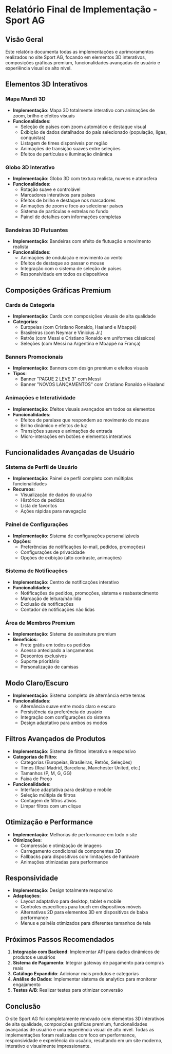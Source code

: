 # Relatório Final de Implementação - Sport AG

## Visão Geral
Este relatório documenta todas as implementações e aprimoramentos realizados no site Sport AG, focando em elementos 3D interativos, composições gráficas premium, funcionalidades avançadas de usuário e experiência visual de alto nível.

## Elementos 3D Interativos

### Mapa Mundi 3D
- **Implementação**: Mapa 3D totalmente interativo com animações de zoom, brilho e efeitos visuais
- **Funcionalidades**:
  - Seleção de países com zoom automático e destaque visual
  - Exibição de dados detalhados do país selecionado (população, ligas, conquistas)
  - Listagem de times disponíveis por região
  - Animações de transição suaves entre seleções
  - Efeitos de partículas e iluminação dinâmica

### Globo 3D Interativo
- **Implementação**: Globo 3D com textura realista, nuvens e atmosfera
- **Funcionalidades**:
  - Rotação suave e controlável
  - Marcadores interativos para países
  - Efeitos de brilho e destaque nos marcadores
  - Animações de zoom e foco ao selecionar países
  - Sistema de partículas e estrelas no fundo
  - Painel de detalhes com informações completas

### Bandeiras 3D Flutuantes
- **Implementação**: Bandeiras com efeito de flutuação e movimento realista
- **Funcionalidades**:
  - Animações de ondulação e movimento ao vento
  - Efeitos de destaque ao passar o mouse
  - Integração com o sistema de seleção de países
  - Responsividade em todos os dispositivos

## Composições Gráficas Premium

### Cards de Categoria
- **Implementação**: Cards com composições visuais de alta qualidade
- **Categorias**:
  - Europeias (com Cristiano Ronaldo, Haaland e Mbappé)
  - Brasileiras (com Neymar e Vinicius Jr.)
  - Retrôs (com Messi e Cristiano Ronaldo em uniformes clássicos)
  - Seleções (com Messi na Argentina e Mbappé na França)

### Banners Promocionais
- **Implementação**: Banners com design premium e efeitos visuais
- **Tipos**:
  - Banner "PAGUE 2 LEVE 3" com Messi
  - Banner "NOVOS LANÇAMENTOS" com Cristiano Ronaldo e Haaland

### Animações e Interatividade
- **Implementação**: Efeitos visuais avançados em todos os elementos
- **Funcionalidades**:
  - Efeitos de paralaxe que respondem ao movimento do mouse
  - Brilho dinâmico e efeitos de luz
  - Transições suaves e animações de entrada
  - Micro-interações em botões e elementos interativos

## Funcionalidades Avançadas de Usuário

### Sistema de Perfil de Usuário
- **Implementação**: Painel de perfil completo com múltiplas funcionalidades
- **Recursos**:
  - Visualização de dados do usuário
  - Histórico de pedidos
  - Lista de favoritos
  - Ações rápidas para navegação

### Painel de Configurações
- **Implementação**: Sistema de configurações personalizáveis
- **Opções**:
  - Preferências de notificações (e-mail, pedidos, promoções)
  - Configurações de privacidade
  - Opções de exibição (alto contraste, animações)

### Sistema de Notificações
- **Implementação**: Centro de notificações interativo
- **Funcionalidades**:
  - Notificações de pedidos, promoções, sistema e reabastecimento
  - Marcação de leitura/não lida
  - Exclusão de notificações
  - Contador de notificações não lidas

### Área de Membros Premium
- **Implementação**: Sistema de assinatura premium
- **Benefícios**:
  - Frete grátis em todos os pedidos
  - Acesso antecipado a lançamentos
  - Descontos exclusivos
  - Suporte prioritário
  - Personalização de camisas

## Modo Claro/Escuro
- **Implementação**: Sistema completo de alternância entre temas
- **Funcionalidades**:
  - Alternância suave entre modo claro e escuro
  - Persistência da preferência do usuário
  - Integração com configurações do sistema
  - Design adaptativo para ambos os modos

## Filtros Avançados de Produtos
- **Implementação**: Sistema de filtros interativo e responsivo
- **Categorias de Filtro**:
  - Categorias (Europeias, Brasileiras, Retrôs, Seleções)
  - Times (Real Madrid, Barcelona, Manchester United, etc.)
  - Tamanhos (P, M, G, GG)
  - Faixa de Preço
- **Funcionalidades**:
  - Interface adaptativa para desktop e mobile
  - Seleção múltipla de filtros
  - Contagem de filtros ativos
  - Limpar filtros com um clique

## Otimização e Performance
- **Implementação**: Melhorias de performance em todo o site
- **Otimizações**:
  - Compressão e otimização de imagens
  - Carregamento condicional de componentes 3D
  - Fallbacks para dispositivos com limitações de hardware
  - Animações otimizadas para performance

## Responsividade
- **Implementação**: Design totalmente responsivo
- **Adaptações**:
  - Layout adaptativo para desktop, tablet e mobile
  - Controles específicos para touch em dispositivos móveis
  - Alternativas 2D para elementos 3D em dispositivos de baixa performance
  - Menus e painéis otimizados para diferentes tamanhos de tela

## Próximos Passos Recomendados
1. **Integração com Backend**: Implementar API para dados dinâmicos de produtos e usuários
2. **Sistema de Pagamento**: Integrar gateway de pagamento para compras reais
3. **Catálogo Expandido**: Adicionar mais produtos e categorias
4. **Análise de Dados**: Implementar sistema de analytics para monitorar engajamento
5. **Testes A/B**: Realizar testes para otimizar conversão

## Conclusão
O site Sport AG foi completamente renovado com elementos 3D interativos de alta qualidade, composições gráficas premium, funcionalidades avançadas de usuário e uma experiência visual de alto nível. Todas as implementações foram realizadas com foco em performance, responsividade e experiência do usuário, resultando em um site moderno, interativo e visualmente impressionante.
